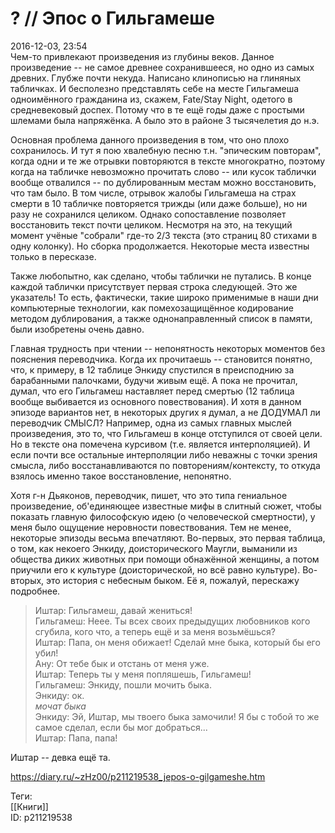 ? // Эпос о Гильгамеше
=======================

   
 2016-12-03, 23:54   
  Чем-то привлекают произведения из глубины веков. Данное произведение -- не самое древнее сохранившееся, но одно из самых древних. Глубже почти некуда. Написано клинописью на глиняных табличках. И бесполезно представлять себе на месте Гильгамеша одноимённого гражданина из, скажем, Fate/Stay Night, одетого в средневековый доспех. Потому что в те ещё годы даже с простыми шлемами была напряжёнка. А было это в районе 3 тысячелетия до н.э.   
   
 Основная проблема данного произведения в том, что оно плохо сохранилось. И тут я пою хвалебную песню т.н. "эпическим повторам", когда одни и те же отрывки повторяются в тексте многократно, поэтому когда на табличке невозможно прочитать слово -- или кусок таблички вообще отвалился -- по дублированным местам можно восстановить, что там было. В том числе, отрывок жалобы Гильгамеша на страх смерти в 10 табличке повторяется трижды (или даже больше), но ни разу не сохранился целиком. Однако сопоставление позволяет восстановить текст почти целиком. Несмотря на это, на текущий момент учёные "собрали" где-то 2/3 текста (это страниц 80 стихами в одну колонку). Но сборка продолжается. Некоторые места известны только в пересказе.   
   
 Также любопытно, как сделано, чтобы таблички не путались. В конце каждой таблички присутствует первая строка следующей. Это же указатель! То есть, фактически, такие широко применимые в наши дни компьютерные технологии, как помехозащищённое кодирование методом дублирования, а также однонаправленный список в памяти, были изобретены очень давно.   
   
 Главная трудность при чтении -- непонятность некоторых моментов без пояснения переводчика. Когда их прочитаешь -- становится понятно, что, к примеру, в 12 таблице Энкиду спустился в преисподнию за барабанными палочками, будучи живым ещё. А пока не прочитал, думал, что его Гильгамеш наставляет перед смертью (12 таблица вообще выбивается из основного повествования). И хотя в данном эпизоде вариантов нет, в некоторых других я думал, а не ДОДУМАЛ ли переводчик СМЫСЛ? Например, одна из самых главных мыслей произведения, это то, что Гильгамеш в конце отступился от своей цели. Но в тексте она помечена курсивом (т.е. является интерполяцией). И если почти все остальные интерполяции либо неважны с точки зрения смысла, либо восстанавливаются по повторениям/контексту, то откуда взялось именно такое восстановление, непонятно.   
   
 Хотя г-н Дьяконов, переводчик, пишет, что это типа гениальное произведение, об'единяющее известные мифы в слитный сюжет, чтобы показать главную философскую идею (о человеческой смертности), у меня было ощущение неровности повествования. Тем не менее, некоторые эпизоды весьма впечатляют. Во-первых, это первая таблица, о том, как некоего Энкиду, доисторического Маугли, выманили из общества диких животных при помощи обнажённой женщины, а потом приучили его к культуре (доисторической, но всё равно культуре). Во-вторых, это история с небесным быком. Её я, пожалуй, перескажу подробнее.   
   
 
>  Иштар: Гильгамеш, давай жениться!   
>  Гильгамеш: Неее. Ты всех своих предыдущих любовников кого сгубила, кого что, а теперь ещё и за меня возьмёшься?   
>  Иштар: Папа, он меня обижает! Сделай мне быка, который бы его убил!   
>  Ану: От тебе бык и отстань от меня уже.   
>  Иштар: Теперь ты у меня попляшешь, Гильгамеш!   
>  Гильгамеш: Энкиду, пошли мочить быка.   
>  Энкиду: ок.   
>  *мочат быка*   
>  Энкиду: Эй, Иштар, мы твоего быка замочили! Я бы с тобой то же самое сделал, если бы мог добраться...   
>  Иштар: Папа, папа!   
>  

   
   
 Иштар -- девка ещё та.   
    
 <https://diary.ru/~zHz00/p211219538_jepos-o-gilgameshe.htm>   
   
 Теги:   
 [[Книги]]   
 ID: p211219538